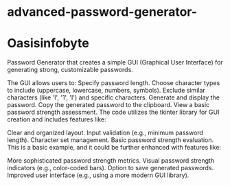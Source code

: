 # advanced-password-generator-
# Oasisinfobyte

Password Generator that creates a simple GUI (Graphical User Interface) for generating strong, customizable passwords.

The GUI allows users to:
Specify password length.
Choose character types to include (uppercase, lowercase, numbers, symbols).
Exclude similar characters (like 'l', '1', 'I') and specific characters.
Generate and display the password.
Copy the generated password to the clipboard.
View a basic password strength assessment.
The code utilizes the tkinter library for GUI creation and includes features like:

Clear and organized layout.
Input validation (e.g., minimum password length).
Character set management.
Basic password strength evaluation.
This is a basic example, and it could be further enhanced with features like:

More sophisticated password strength metrics.
Visual password strength indicators (e.g., color-coded bars).
Option to save generated passwords.
Improved user interface (e.g., using a more modern GUI library).

